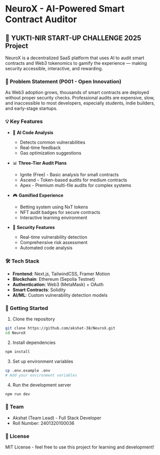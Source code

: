 # NeuroX - AI-Powered Smart Contract Auditor

## 🚀 YUKTI-NIR START-UP CHALLENGE 2025 Project

NeuroX is a decentralized SaaS platform that uses AI to audit smart contracts and Web3 tokenomics to gamify the experience — making security accessible, interactive, and rewarding.

### 🎯 Problem Statement (P001 - Open Innovation)
As Web3 adoption grows, thousands of smart contracts are deployed without proper security checks. Professional audits are expensive, slow, and inaccessible to most developers, especially students, indie builders, and early-stage startups.

### 💡 Key Features

- 🤖 **AI Code Analysis**
  - Detects common vulnerabilities
  - Real-time feedback
  - Gas optimization suggestions

- 📊 **Three-Tier Audit Plans**
  - Ignite (Free) - Basic analysis for small contracts
  - Ascend - Token-based audits for medium contracts
  - Apex - Premium multi-file audits for complex systems

- 🎮 **Gamified Experience**
  - Betting system using NxT tokens
  - NFT audit badges for secure contracts
  - Interactive learning environment

- 🔐 **Security Features**
  - Real-time vulnerability detection
  - Comprehensive risk assessment
  - Automated code analysis

### 🛠️ Tech Stack

- **Frontend**: Next.js, TailwindCSS, Framer Motion
- **Blockchain**: Ethereum (Sepolia Testnet)
- **Authentication**: Web3 (MetaMask) + OAuth
- **Smart Contracts**: Solidity
- **AI/ML**: Custom vulnerability detection models

### 🚀 Getting Started

1. Clone the repository
```bash
git clone https://github.com/akshat-38/NeuroX.git
cd NeuroX
```

2. Install dependencies
```bash
npm install
```

3. Set up environment variables
```bash
cp .env.example .env
# Add your environment variables
```

4. Run the development server
```bash
npm run dev
```

### 🌟 Team

- Akshat (Team Lead) - Full Stack Developer
- Roll Number: 2401320100036

### 📄 License

MIT License - feel free to use this project for learning and development! 